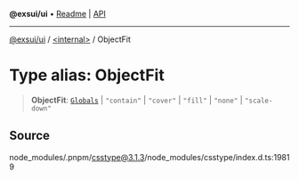**@exsui/ui** • [Readme](../../README.md) \| [API](../../globals.md)

***

[@exsui/ui](../../README.md) / [\<internal\>](../README.md) / ObjectFit

# Type alias: ObjectFit

> **ObjectFit**: [`Globals`](Globals.md) \| `"contain"` \| `"cover"` \| `"fill"` \| `"none"` \| `"scale-down"`

## Source

node\_modules/.pnpm/csstype@3.1.3/node\_modules/csstype/index.d.ts:19819
